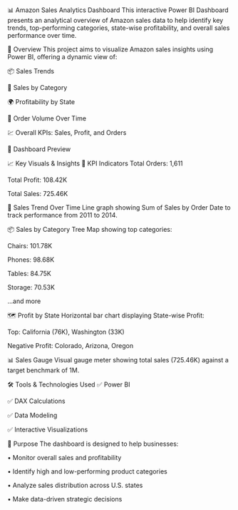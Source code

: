 📊 Amazon Sales Analytics Dashboard
This interactive Power BI Dashboard presents an analytical overview of Amazon sales data to help identify key trends, top-performing categories, state-wise profitability, and overall sales performance over time.

📌 Overview
This project aims to visualize Amazon sales insights using Power BI, offering a dynamic view of:

📦 Sales Trends

📁 Sales by Category

🌍 Profitability by State

📅 Order Volume Over Time

💹 Overall KPIs: Sales, Profit, and Orders

📸 Dashboard Preview

📈 Key Visuals & Insights
🔢 KPI Indicators
Total Orders: 1,611

Total Profit: 108.42K

Total Sales: 725.46K

📅 Sales Trend Over Time
Line graph showing Sum of Sales by Order Date to track performance from 2011 to 2014.

📦 Sales by Category
Tree Map showing top categories:

Chairs: 101.78K

Phones: 98.68K

Tables: 84.75K

Storage: 70.53K

...and more

🗺️ Profit by State
Horizontal bar chart displaying State-wise Profit:

Top: California (76K), Washington (33K)

Negative Profit: Colorado, Arizona, Oregon

📊 Sales Gauge
Visual gauge meter showing total sales (725.46K) against a target benchmark of 1M.

🛠️ Tools & Technologies Used
✅ Power BI

✅ DAX Calculations

✅ Data Modeling

✅ Interactive Visualizations

📌 Purpose
The dashboard is designed to help businesses:

•	Monitor overall sales and profitability

•	Identify high and low-performing product categories

•	Analyze sales distribution across U.S. states

•	Make data-driven strategic decisions



